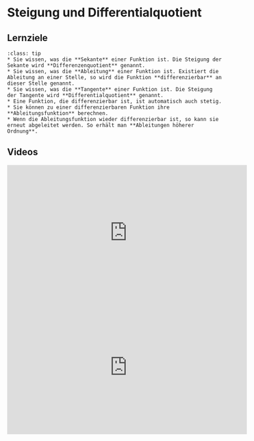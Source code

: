 # Steigung und Differentialquotient

## Lernziele

```{admonition} Lernziele 
:class: tip
* Sie wissen, was die **Sekante** einer Funktion ist. Die Steigung der Sekante wird **Differenzenquotient** genannt.
* Sie wissen, was die **Ableitung** einer Funktion ist. Existiert die Ableitung an einer Stelle, so wird die Funktion **differenzierbar** an dieser Stelle genannt. 
* Sie wissen, was die **Tangente** einer Funktion ist. Die Steigung der Tangente wird **Differentialquotient** genannt.
* Eine Funktion, die differenzierbar ist, ist automatisch auch stetig. 
* Sie können zu einer differenzierbaren Funktion ihre **Ableitungsfunktion** berechnen.
* Wenn die Ableitungsfunktion wieder differenzierbar ist, so kann sie erneut abgeleitet werden. So erhält man **Ableitungen höherer Ordnung**. 
```

## Videos

<iframe width="560" height="315" src="https://www.youtube.com/embed/FW7Vd1VI3uw" title="YouTube video player" frameborder="0" allow="accelerometer; autoplay; clipboard-write; encrypted-media; gyroscope; picture-in-picture" allowfullscreen></iframe>

<iframe width="560" height="315" src="https://www.youtube.com/embed/sXxK-JATrc0" title="YouTube video player" frameborder="0" allow="accelerometer; autoplay; clipboard-write; encrypted-media; gyroscope; picture-in-picture" allowfullscreen></iframe>